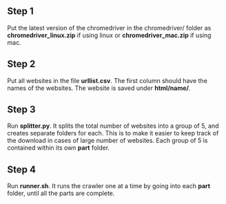 ## Step 1
Put the latest version of the chromedriver in the chromedriver/ folder as __chromedriver_linux.zip__ if using linux or __chromedriver_mac.zip__ if using mac. 

## Step 2
Put all websites in the file __urllist.csv__. The first column should have the names of the websites. The website is saved under __html/name/__.

## Step 3
Run __splitter.py__. It splits the total number of websites into a group of 5, and creates separate folders for each. This is to make it easier to keep track of the download in cases of large number of websites. Each group of 5 is contained within its own __part__ folder. 

## Step 4
Run __runner.sh__. It runs the crawler one at a time by going into each __part__ folder, until all the parts are complete. 

